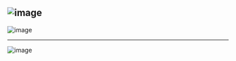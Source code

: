 ![image](https://github.com/user-attachments/assets/57a7776d-e39a-4e2d-ac1a-b13b934a923f)
------------------------------------
![image](https://github.com/user-attachments/assets/f7654b35-1f19-4cfa-9077-8111611959af)


-------

![image](https://github.com/user-attachments/assets/77c387ca-c9e2-47fd-98da-a5da0cee31fc)


